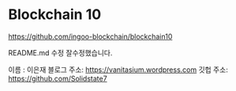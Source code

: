 # Blockchain 10

https://github.com/ingoo-blockchain/blockchain10

README.md 수정
잘수정했습니다.

이름 : 이은재
블로그 주소: https://vanitasium.wordpress.com
깃헙 주소: https://github.com/Solidstate7
